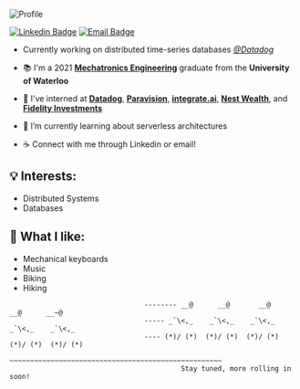 ![Profile](https://user-images.githubusercontent.com/19421889/89681541-23db0500-d8c3-11ea-8db9-8512e0a94158.png)


[![Linkedin Badge](http://img.shields.io/badge/jason--ni-blue?style=for-the-badge&logo=Linkedin&logoColor=white&link=https://www.linkedin.com/in/jason-ni/)](https://www.linkedin.com/in/jason-ni/)
[![Email Badge](https://img.shields.io/badge/-j28ni%40uwaterloo.ca-red?style=for-the-badge&logo=Mail.Ru&logoColor=white&link=mailto:j28ni@uwaterloo.ca)](mailto:j28ni@uwaterloo.ca)

- Currently working on distributed time-series databases *[@Datadog](https://www.datadoghq.com/)*

- :books: I'm a 2021 **[Mechatronics Engineering](https://uwaterloo.ca/future-students/programs/mechatronics-engineering)** graduate from the **University of Waterloo**
- 🔭 I've interned at **[Datadog](https://www.datadoghq.com/)**, **[Paravision](https://www.paravision.ai/)**, **[integrate.ai](https://integrate.ai/)**, **[Nest Wealth](https://www.nestwealth.com/)**, and **[Fidelity Investments](https://www.fidelity.com/)**  
- 🌱 I’m currently learning about serverless architectures
- :coffee: Connect with me through Linkedin or email!


## 💡 Interests:
- Distributed Systems
- Databases

## :tada: What I like:
- Mechanical keyboards
- Music
- Biking
- Hiking

```
                                 -------- __@      __@       __@       __@      __~@
                                 ----- _`\<,_    _`\<,_    _`\<,_     _`\<,_    _`\<,_
                                 ---- (*)/ (*)  (*)/ (*)  (*)/ (*)  (*)/ (*)  (*)/ (*)
                                 ~~~~~~~~~~~~~~~~~~~~~~~~~~~~~~~~~~~~~~~~~~~~~~~~~~~~
                                          Stay tuned, more rolling in soon!
 ```
